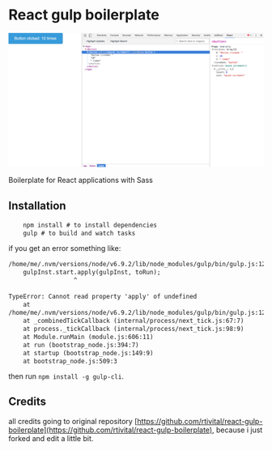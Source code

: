 # React gulp boilerplate

![](docs/screenshot.png)

Boilerplate for React applications with Sass

## Installation

```shell
    npm install # to install dependencies
    gulp # to build and watch tasks
```

if you get an error something like:

```
/home/me/.nvm/versions/node/v6.9.2/lib/node_modules/gulp/bin/gulp.js:129
    gulpInst.start.apply(gulpInst, toRun);
                  ^

TypeError: Cannot read property 'apply' of undefined
    at /home/me/.nvm/versions/node/v6.9.2/lib/node_modules/gulp/bin/gulp.js:129:19
    at _combinedTickCallback (internal/process/next_tick.js:67:7)
    at process._tickCallback (internal/process/next_tick.js:98:9)
    at Module.runMain (module.js:606:11)
    at run (bootstrap_node.js:394:7)
    at startup (bootstrap_node.js:149:9)
    at bootstrap_node.js:509:3
```

then run `npm install -g gulp-cli`.

## Credits

all credits going to original repository [https://github.com/rtivital/react-gulp-boilerplate](https://github.com/rtivital/react-gulp-boilerplate), because i just forked and edit a little bit.